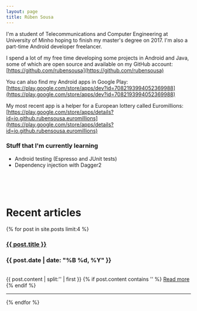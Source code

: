 ```yaml
---
layout: page
title: Rúben Sousa
---
```

I'm a student of Telecommunications and Computer Engineering at University of Minho hoping to finish my master's degree on 2017.
I'm also a part-time Android developer freelancer.

I spend a lot of my free time developing some projects in Android and Java, some of which are open source and available on my GitHub account:
[https://github.com/rubensousa](https://github.com/rubensousa)

You can also find my Android apps in Google Play: [https://play.google.com/store/apps/dev?id=7082193994052369988](https://play.google.com/store/apps/dev?id=7082193994052369988)

My most recent app is a helper for a European lottery called Euromillions: [https://play.google.com/store/apps/details?id=io.github.rubensousa.euromillions](https://play.google.com/store/apps/details?id=io.github.rubensousa.euromillions)

### Stuff that I'm currently learning

- Android testing (Espresso and JUnit tests)
- Dependency injection with Dagger2

<br>
<br>
<br>

# Recent articles

{% for post in site.posts limit:4 %}
   <div class="post-preview">
   <h3><a href="{{ post.url | prepend: site.baseurl }}">{{ post.title }}</a></h3>
    <h3><span class="post-date">{{ post.date | date: "%B %d, %Y" }}</span></h3>
    <br>
   {{ post.content | split:'<!--break-->' | first }}
   {% if post.content contains '<!--break-->' %}
      <a href="{{ post.url }}">Read more</a>
   {% endif %}
   </div>
   <hr>
{% endfor %}